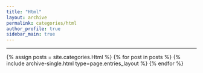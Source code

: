 ```yaml
---
title: "Html"
layout: archive
permalink: categories/html
author_profile: true
sidebar_main: true
---
```


***

{% assign posts = site.categories.Html %}
{% for post in posts %} {% include archive-single.html type=page.entries_layout %} {% endfor %}
